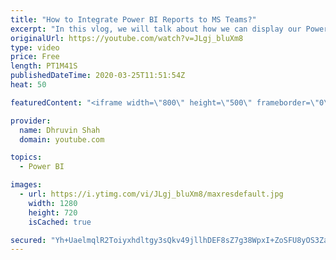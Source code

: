 ```yaml
---
title: "How to Integrate Power BI Reports to MS Teams?"
excerpt: "In this vlog, we will talk about how we can display our Power BI reports to the MS Teams?  We can easily display Power BI reports to the Microsoft Teams using Power BI App in the Teams tab.  If you really like this video don’t forget to subscribe to my channel. *************** Contact me for any Questions,"
originalUrl: https://youtube.com/watch?v=JLgj_bluXm8
type: video
price: Free
length: PT1M41S
publishedDateTime: 2020-03-25T11:51:54Z
heat: 50

featuredContent: "<iframe width=\"800\" height=\"500\" frameborder=\"0\" src=\"https://www.youtube.com/embed/JLgj_bluXm8\" allow=\"accelerometer; autoplay; encrypted-media; gyroscope; picture-in-picture\" allowfullscreen></iframe>"

provider:
  name: Dhruvin Shah
  domain: youtube.com

topics:
  - Power BI

images:
  - url: https://i.ytimg.com/vi/JLgj_bluXm8/maxresdefault.jpg
    width: 1280
    height: 720
    isCached: true

secured: "Yh+UaelmqlR2Toiyxhdltgy3sQkv49jllhDEF8sZ7g38WpxI+ZoSFU8yOS3Za/WpJzJCw3vi9SOSALVuBXa6cE+O6vUUbbaVX120baOENlVoJK61JVr31p3QRlhnvjHT92iYiaNQ+S8ZVFKFdBaqHiE3PevDLV3qC0OYi361XS0RzRvVY7G2maRCHLwNc7dD7J+VSrr/A+w6oi+G4DNn5xYG9iqpCv7c5cHLvFEwJomWDqySzRt8yZgfg32A9H1VkgDgjVtmzYfItlIZf7Zw9k/L9AMDt9d5VCXhcQl+cdwhCXPQniS2UGouJRESQl89gfgOmxY+O4lR2nQDB/rkrScFnm6EISg+eE0cQLTEFHPwSQrxn7HoBvuPuBciDZUu9PhIkq75TmapBaXrGszWFhuF15K6PBBWhzyvGCRbLlI=;xcTPS+Xm7gvL2oMTdAIV3w=="
---
```


